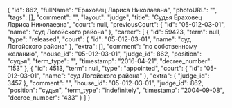 {
    "id": 862,
    "fullName": "Ераховец Лариса Николаевна",
    "photoURL": "",
    "tags": [],
    "comment": "",
    "layout": "judge",
    "title": "Судья Ераховец Лариса Николаевна",
    "court": null,
    "previousCourt": {
        "id": "05-012-03-01",
        "name": "суд Логойского района"
    },
    "career": [
        {
            "id": 59423,
            "term": null,
            "type": "released",
            "court": {
                "id": "05-012-03-01",
                "name": "суд Логойского района"
            },
            "extra": [],
            "comment": "по собственному желанию",
            "house_id": "05-012-03-01",
            "judge_id": 862,
            "position": "судья",
            "term_type": "",
            "timestamp": "2016-04-21",
            "decree_number": "153"
        },
        {
            "id": 4513,
            "term": null,
            "type": "appointed",
            "court": {
                "id": "05-012-03-01",
                "name": "суд Логойского района"
            },
            "extra": {
                "judge_id": 3457
            },
            "comment": "",
            "house_id": "05-012-03-01",
            "judge_id": 862,
            "position": "судья",
            "term_type": "indefinitely",
            "timestamp": "2004-09-08",
            "decree_number": "433"
        }
    ]
}